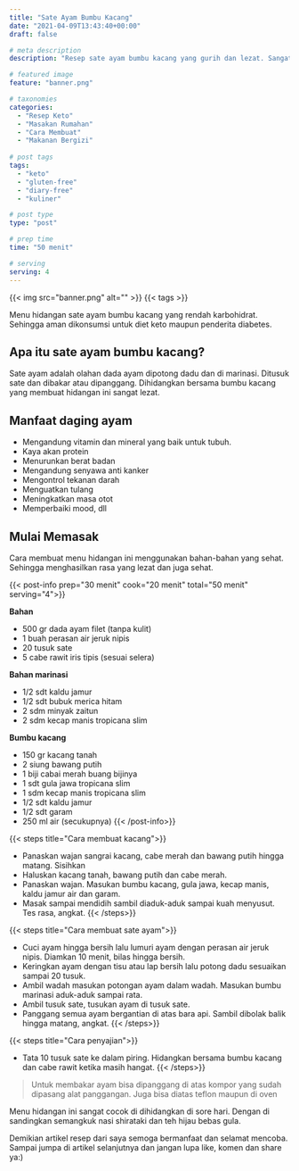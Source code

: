 ```yaml
---
title: "Sate Ayam Bumbu Kacang"
date: "2021-04-09T13:43:40+00:00"
draft: false

# meta description
description: "Resep sate ayam bumbu kacang yang gurih dan lezat. Sangat ramah untuk diet keto."

# featured image
feature: "banner.png"

# taxonomies
categories:
  - "Resep Keto"
  - "Masakan Rumahan"
  - "Cara Membuat"
  - "Makanan Bergizi"
  
# post tags
tags:
  - "keto"
  - "gluten-free"
  - "diary-free"
  - "kuliner"

# post type
type: "post"

# prep time
time: "50 menit"

# serving
serving: 4
---
```


{{< img src="banner.png" alt="" >}}
{{< tags >}}

Menu hidangan sate ayam bumbu kacang yang rendah karbohidrat. Sehingga aman dikonsumsi untuk diet keto maupun penderita diabetes.

## Apa itu sate ayam bumbu kacang?

Sate ayam adalah olahan dada ayam dipotong dadu dan di marinasi. Ditusuk sate dan dibakar atau dipanggang. Dihidangkan bersama bumbu kacang yang membuat hidangan ini sangat lezat.

## Manfaat daging ayam

- Mengandung vitamin dan mineral yang baik untuk tubuh.
- Kaya akan protein
- Menurunkan berat badan
- Mengandung senyawa anti kanker
- Mengontrol tekanan darah
- Menguatkan tulang
- Meningkatkan masa otot
- Memperbaiki mood, dll

## Mulai Memasak

Cara membuat menu hidangan ini menggunakan bahan-bahan yang sehat. Sehingga menghasilkan rasa yang lezat dan juga sehat. 

{{< post-info prep="30 menit" cook="20 menit" total="50 menit" serving="4">}}

__Bahan__

- 500 gr dada ayam filet (tanpa kulit)
- 1 buah perasan air jeruk nipis
- 20 tusuk sate
- 5 cabe rawit iris tipis (sesuai selera)

__Bahan marinasi__

- 1/2 sdt kaldu jamur
- 1/2 sdt bubuk merica hitam
- 2 sdm minyak zaitun
- 2 sdm kecap manis tropicana slim

__Bumbu kacang__

- 150 gr kacang tanah
- 2 siung bawang putih
- 1 biji cabai merah buang bijinya
- 1 sdt gula jawa tropicana slim
- 1 sdm kecap manis tropicana slim
- 1/2 sdt kaldu jamur
- 1/2 sdt garam
- 250 ml air (secukupnya)
{{< /post-info>}}

{{< steps title="Cara membuat kacang">}}
- Panaskan wajan sangrai kacang, cabe merah dan bawang putih hingga matang. Sisihkan
- Haluskan kacang tanah, bawang putih dan cabe merah.
- Panaskan wajan. Masukan bumbu kacang, gula jawa, kecap manis, kaldu jamur air dan garam.
- Masak sampai mendidih sambil diaduk-aduk sampai kuah menyusut. Tes rasa, angkat.
{{< /steps>}}

{{< steps title="Cara membuat sate ayam">}}
- Cuci ayam hingga bersih lalu lumuri ayam dengan perasan air jeruk nipis. Diamkan 10 menit, bilas hingga bersih.
- Keringkan ayam dengan tisu atau lap bersih lalu potong dadu sesuaikan sampai 20 tusuk.
- Ambil wadah masukan potongan ayam dalam wadah. Masukan bumbu marinasi aduk-aduk sampai rata.
- Ambil tusuk sate, tusukan ayam di tusuk sate. 
- Panggang semua ayam bergantian di atas bara api. Sambil dibolak balik hingga matang, angkat.
{{< /steps>}}

{{< steps title="Cara penyajian">}}
- Tata 10 tusuk sate ke dalam piring. Hidangkan bersama bumbu kacang dan cabe rawit ketika masih hangat.
{{< /steps>}}

>Untuk membakar ayam bisa dipanggang di atas kompor yang sudah dipasang alat panggangan. Juga bisa diatas teflon maupun di oven

Menu hidangan ini sangat cocok di dihidangkan di sore hari. Dengan di sandingkan semangkuk nasi shirataki dan teh hijau bebas gula.

Demikian artikel resep dari saya semoga bermanfaat dan selamat mencoba. Sampai jumpa di artikel selanjutnya dan jangan lupa like, komen dan share ya:)